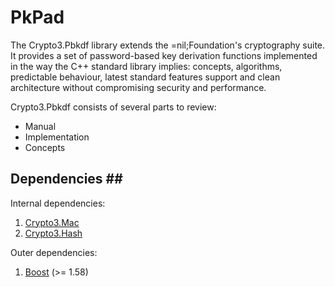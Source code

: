 # PkPad

The Crypto3.Pbkdf library extends the =nil;Foundation's cryptography suite. It provides a set of password-based key derivation functions implemented in the way the C++ standard library implies: concepts, algorithms, predictable behaviour, latest standard features support and clean architecture without compromising security and performance.

Crypto3.Pbkdf consists of several parts to review:

* Manual
* Implementation
* Concepts

## Dependencies ## <a href="#pkpad_dependencies" id="pkpad_dependencies"></a>

Internal dependencies:

1. [Crypto3.Mac](https://github.com/nilfoundation/block.git)
2. [Crypto3.Hash](https://github.com/nilfoundation/hash.git)

Outer dependencies:

1. [Boost](https://boost.org) (>= 1.58)
